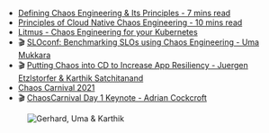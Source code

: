- [Defining Chaos Engineering & Its Principles - 7 mins read](https://www.chaosnative.com/blog/defining_chaos_engineering)
- [Principles of Cloud Native Chaos Engineering - 10 mins read](https://www.chaosnative.com/blog/principles_of_cloud_native)
- [Litmus - Chaos Engineering for your Kubernetes](https://litmuschaos.io/)
- 🎬 [SLOconf: Benchmarking SLOs using Chaos Engineering - Uma Mukkara](https://www.youtube.com/watch?v=2hAbBXzdqXI)
- 🎬 [Putting Chaos into CD to Increase App Resiliency - Juergen Etzlstorfer & Karthik Satchitanand](https://www.youtube.com/watch?v=_DgCc4-BLW8)
- [Chaos Carnival 2021](https://www.chaosnative.com/chaoscarnival)
- 🎬 [ChaosCarnival Day 1 Keynote - Adrian Cockcroft](https://www.youtube.com/watch?v=O2UzvvtHkL4)

<figure class="richtext-figure richtext-figure--full">
  <img src="https://changelog-assets.s3.amazonaws.com/shipit/shipit-14--uma-karthik.jpg" alt="Gerhard, Uma & Karthik" loading="lazy">
</figure>